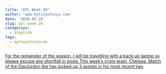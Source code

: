 ```yaml
---
title: "EPL Week 26"
author: 'www.mytinyshinys.com'
date: '2018-02-10'
slug: epl-week-26
categories:
  - bloglink
tags:
  - mytinyshinyscom
---
```


[For the remainder of the season, I will be travelling with a back up laptop so please excuse any shortfall in posts This week’s crisis team, Chelsea. Match of the DayJordon Ibe has picked up 3 assists in his most recent two<i class="fas fa-external-link-alt"></i>](https://www.mytinyshinys.com/2018/02/10/epl-week-26/)

